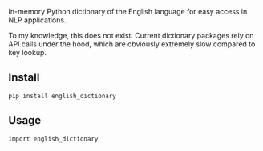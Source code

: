 In-memory Python dictionary of the English language for easy access in NLP applications. 

To my knowledge, this does not exist. Current dictionary packages rely on API calls under the hood, which are obviously extremely slow compared to key lookup.

## Install
```
pip install english_dictionary
```

## Usage

```
import english_dictionary
```